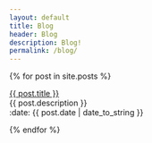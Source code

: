 ```yaml
---
layout: default
title: Blog
header: Blog
description: Blog!
permalink: /blog/
---
```


{% for post in site.posts %}
  <p><a href="failosophy/{{ post.url }}">{{ post.title }}</a><br>
  {{ post.description }}<br>
  :date: {{ post.date | date_to_string }}</p>
{% endfor %}
